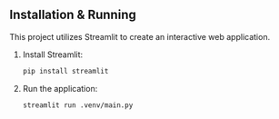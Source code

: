 ## Installation & Running
This project utilizes Streamlit to create an interactive web application.

1. Install Streamlit:
   ```sh
   pip install streamlit
   
2. Run the application:
   ```sh
   streamlit run .venv/main.py
